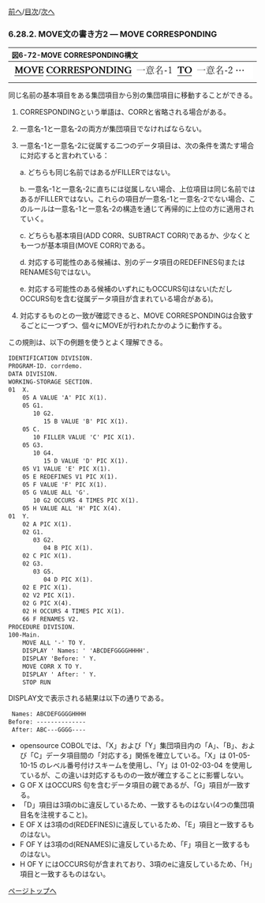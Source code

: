 <!--navi start1-->
[前へ](6-28-1.md)/[目次](https://opensourcecobol.github.io/markdown/TOC.html)/[次へ](6-29-1.md)
<!--navi end1-->
### 6.28.2. MOVE文の書き方2 ― MOVE CORRESPONDING

|図6-72-MOVE CORRESPONDING構文|
|:--|
|![alt text](Image/6-72.png)|

同じ名前の基本項目をある集団項目から別の集団項目に移動することができる。

1. CORRESPONDINGという単語は、CORRと省略される場合がある。

2. 一意名-1と一意名-2の両方が集団項目でなければならない。

3. 一意名-1と一意名-2に従属する二つのデータ項目は、次の条件を満たす場合に対応すると言われている：

    a. どちらも同じ名前ではあるがFILLERではない。

    b. 一意名-1と一意名-2に直ちには従属しない場合、上位項目は同じ名前ではあるがFILLERではない。これらの項目が一意名-1と一意名-2でない場合、このルールは一意名-1と一意名-2の構造を通じて再帰的に上位の方に適用されていく。

    c. どちらも基本項目(ADD CORR、SUBTRACT CORR)であるか、少なくとも一つが基本項目(MOVE CORR)である。

    d. 対応する可能性のある候補は、別のデータ項目のREDEFINES句またはRENAMES句ではない。

    e. 対応する可能性のある候補のいずれにもOCCURS句はない(ただしOCCURS句を含む従属データ項目が含まれている場合がある)。

4. 対応するものとの一致が確認できると、MOVE CORRESPONDINGは合致するごとに一つずつ、個々にMOVEが行われたかのように動作する。

この規則は、以下の例題を使うとよく理解できる。
```
IDENTIFICATION DIVISION.
PROGRAM-ID. corrdemo.
DATA DIVISION.
WORKING-STORAGE SECTION.
01  X.
    05 A VALUE 'A' PIC X(1).
    05 G1.
       10 G2.
          15 B VALUE 'B' PIC X(1).
    05 C.
       10 FILLER VALUE 'C' PIC X(1).
    05 G3.
       10 G4.
          15 D VALUE 'D' PIC X(1).
    05 V1 VALUE 'E' PIC X(1).
    05 E REDEFINES V1 PIC X(1).
    05 F VALUE 'F' PIC X(1).
    05 G VALUE ALL 'G'.
       10 G2 OCCURS 4 TIMES PIC X(1).
    05 H VALUE ALL 'H' PIC X(4).
01  Y.
    02 A PIC X(1).
    02 G1.
       03 G2.
          04 B PIC X(1).
    02 C PIC X(1).
    02 G3.
       03 G5.
          04 D PIC X(1).
    02 E PIC X(1).
    02 V2 PIC X(1).
    02 G PIC X(4).
    02 H OCCURS 4 TIMES PIC X(1).
    66 F RENAMES V2.
PROCEDURE DIVISION.
100-Main.
    MOVE ALL '-' TO Y.
    DISPLAY ' Names: ' 'ABCDEFGGGGHHHH'.
    DISPLAY 'Before: ' Y.
    MOVE CORR X TO Y.
    DISPLAY ' After: ' Y.
    STOP RUN
```

DISPLAY文で表示される結果は以下の通りである。
```
 Names: ABCDEFGGGGHHHH
Before: --------------
 After: ABC---GGGG----
```

- opensource COBOLでは、「X」および「Y」集団項目内の「A」、「B」、および「C」データ項目間の「対応する」関係を確立している。「X」は 01-05-10-15 のレベル番号付けスキームを使用し、「Y」は 01-02-03-04 を使用しているが、この違いは対応するものの一致が確立することに影響しない。
- G OF X はOCCURS 句を含むデータ項目の親であるが、「G」項目が一致する。
- 「D」項目は3項のbに違反しているため、一致するものはない(4つの集団項目名を注視すること)。
- E OF X は3項のd(REDEFINES)に違反しているため、「E」項目と一致するものはない。
- F OF Y は3項のd(RENAMES)に違反しているため、「F」項目と一致するものはない。
- H OF Y にはOCCURS句が含まれており、3項のeに違反しているため、「H」項目と一致するものはない。

<!--navi start2-->

[ページトップへ](6-28-2.md)
<!--navi end2-->
